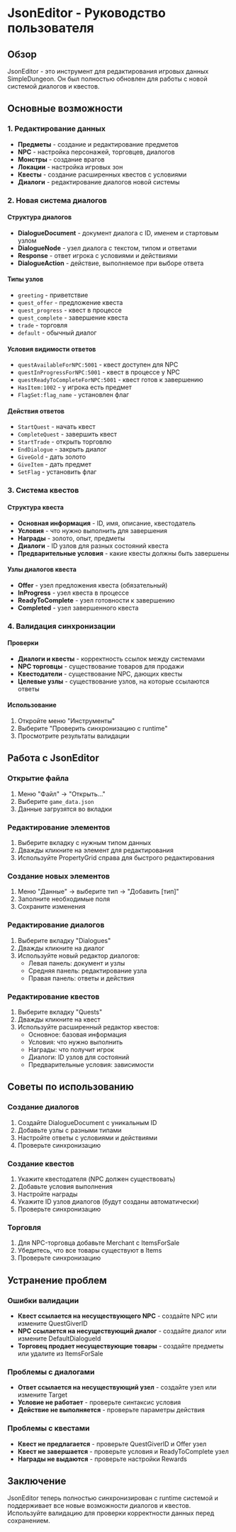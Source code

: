 # JsonEditor - Руководство пользователя

## Обзор

JsonEditor - это инструмент для редактирования игровых данных SimpleDungeon. Он был полностью обновлен для работы с новой системой диалогов и квестов.

## Основные возможности

### 1. Редактирование данных
- **Предметы** - создание и редактирование предметов
- **NPC** - настройка персонажей, торговцев, диалогов
- **Монстры** - создание врагов
- **Локации** - настройка игровых зон
- **Квесты** - создание расширенных квестов с условиями
- **Диалоги** - редактирование диалогов новой системы

### 2. Новая система диалогов

#### Структура диалогов
- **DialogueDocument** - документ диалога с ID, именем и стартовым узлом
- **DialogueNode** - узел диалога с текстом, типом и ответами
- **Response** - ответ игрока с условиями и действиями
- **DialogueAction** - действие, выполняемое при выборе ответа

#### Типы узлов
- `greeting` - приветствие
- `quest_offer` - предложение квеста
- `quest_progress` - квест в процессе
- `quest_complete` - завершение квеста
- `trade` - торговля
- `default` - обычный диалог

#### Условия видимости ответов
- `questAvailableForNPC:5001` - квест доступен для NPC
- `questInProgressForNPC:5001` - квест в процессе у NPC
- `questReadyToCompleteForNPC:5001` - квест готов к завершению
- `HasItem:1002` - у игрока есть предмет
- `FlagSet:flag_name` - установлен флаг

#### Действия ответов
- `StartQuest` - начать квест
- `CompleteQuest` - завершить квест
- `StartTrade` - открыть торговлю
- `EndDialogue` - закрыть диалог
- `GiveGold` - дать золото
- `GiveItem` - дать предмет
- `SetFlag` - установить флаг

### 3. Система квестов

#### Структура квеста
- **Основная информация** - ID, имя, описание, квестодатель
- **Условия** - что нужно выполнить для завершения
- **Награды** - золото, опыт, предметы
- **Диалоги** - ID узлов для разных состояний квеста
- **Предварительные условия** - какие квесты должны быть завершены

#### Узлы диалогов квеста
- **Offer** - узел предложения квеста (обязательный)
- **InProgress** - узел квеста в процессе
- **ReadyToComplete** - узел готовности к завершению
- **Completed** - узел завершенного квеста

### 4. Валидация синхронизации

#### Проверки
- **Диалоги и квесты** - корректность ссылок между системами
- **NPC торговцы** - существование товаров для продажи
- **Квестодатели** - существование NPC, дающих квесты
- **Целевые узлы** - существование узлов, на которые ссылаются ответы

#### Использование
1. Откройте меню "Инструменты"
2. Выберите "Проверить синхронизацию с runtime"
3. Просмотрите результаты валидации

## Работа с JsonEditor

### Открытие файла
1. Меню "Файл" → "Открыть..."
2. Выберите `game_data.json`
3. Данные загрузятся во вкладки

### Редактирование элементов
1. Выберите вкладку с нужным типом данных
2. Дважды кликните на элемент для редактирования
3. Используйте PropertyGrid справа для быстрого редактирования

### Создание новых элементов
1. Меню "Данные" → выберите тип → "Добавить [тип]"
2. Заполните необходимые поля
3. Сохраните изменения

### Редактирование диалогов
1. Выберите вкладку "Dialogues"
2. Дважды кликните на диалог
3. Используйте новый редактор диалогов:
   - Левая панель: документ и узлы
   - Средняя панель: редактирование узла
   - Правая панель: ответы и действия

### Редактирование квестов
1. Выберите вкладку "Quests"
2. Дважды кликните на квест
3. Используйте расширенный редактор квестов:
   - Основное: базовая информация
   - Условия: что нужно выполнить
   - Награды: что получит игрок
   - Диалоги: ID узлов для состояний
   - Предварительные условия: зависимости

## Советы по использованию

### Создание диалогов
1. Создайте DialogueDocument с уникальным ID
2. Добавьте узлы с разными типами
3. Настройте ответы с условиями и действиями
4. Проверьте синхронизацию

### Создание квестов
1. Укажите квестодателя (NPC должен существовать)
2. Добавьте условия выполнения
3. Настройте награды
4. Укажите ID узлов диалогов (будут созданы автоматически)
5. Проверьте синхронизацию

### Торговля
1. Для NPC-торговца добавьте Merchant с ItemsForSale
2. Убедитесь, что все товары существуют в Items
3. Проверьте синхронизацию

## Устранение проблем

### Ошибки валидации
- **Квест ссылается на несуществующего NPC** - создайте NPC или измените QuestGiverID
- **NPC ссылается на несуществующий диалог** - создайте диалог или измените DefaultDialogueId
- **Торговец продает несуществующие товары** - создайте предметы или удалите из ItemsForSale

### Проблемы с диалогами
- **Ответ ссылается на несуществующий узел** - создайте узел или измените Target
- **Условие не работает** - проверьте синтаксис условия
- **Действие не выполняется** - проверьте параметры действия

### Проблемы с квестами
- **Квест не предлагается** - проверьте QuestGiverID и Offer узел
- **Квест не завершается** - проверьте условия и ReadyToComplete узел
- **Награды не выдаются** - проверьте настройки Rewards

## Заключение

JsonEditor теперь полностью синхронизирован с runtime системой и поддерживает все новые возможности диалогов и квестов. Используйте валидацию для проверки корректности данных перед сохранением.
